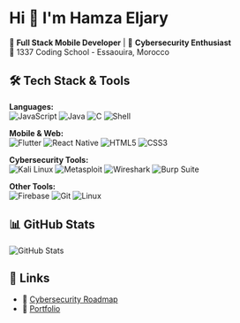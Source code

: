 # Hi 👋 I'm Hamza Eljary

🎯 **Full Stack Mobile Developer** | 🔐 **Cybersecurity Enthusiast**  
📍 1337 Coding School - Essaouira, Morocco

## 🛠️ Tech Stack & Tools

**Languages:**  
![JavaScript](https://img.shields.io/badge/-JavaScript-F7DF1E?style=flat-square&logo=javascript&logoColor=black)
![Java](https://img.shields.io/badge/-Java-007396?style=flat-square&logo=java&logoColor=white)
![C](https://img.shields.io/badge/-C-A8B9CC?style=flat-square&logo=c&logoColor=black)
![Shell](https://img.shields.io/badge/-Shell-4EAA25?style=flat-square&logo=gnu-bash&logoColor=white)

**Mobile & Web:**  
![Flutter](https://img.shields.io/badge/-Flutter-02569B?style=flat-square&logo=flutter&logoColor=white)
![React Native](https://img.shields.io/badge/-React%20Native-61DAFB?style=flat-square&logo=react&logoColor=black)
![HTML5](https://img.shields.io/badge/-HTML5-E34F26?style=flat-square&logo=html5&logoColor=white)
![CSS3](https://img.shields.io/badge/-CSS3-1572B6?style=flat-square&logo=css3&logoColor=white)

**Cybersecurity Tools:**  
![Kali Linux](https://img.shields.io/badge/-Kali%20Linux-557C94?style=flat-square&logo=kali-linux&logoColor=white)
![Metasploit](https://img.shields.io/badge/-Metasploit-2596CD?style=flat-square&logo=metasploit&logoColor=white)
![Wireshark](https://img.shields.io/badge/-Wireshark-1679A7?style=flat-square&logo=wireshark&logoColor=white)
![Burp Suite](https://img.shields.io/badge/-Burp%20Suite-FF6633?style=flat-square&logo=burpsuite&logoColor=white)

**Other Tools:**  
![Firebase](https://img.shields.io/badge/-Firebase-FFCA28?style=flat-square&logo=firebase&logoColor=black)
![Git](https://img.shields.io/badge/-Git-F05032?style=flat-square&logo=git&logoColor=white)
![Linux](https://img.shields.io/badge/-Linux-FCC624?style=flat-square&logo=linux&logoColor=black)

## 📊 GitHub Stats
![GitHub Stats](https://github-readme-stats.vercel.app/api?username=heljary&show_icons=true&theme=radical&hide_border=true)

## 🔗 Links
- 🔐 [Cybersecurity Roadmap](https://heljary.github.io/cybersecurity-roadmap.com/)
- 💼 [Portfolio](https://hamzaeljary-8fefa.web.app/)


